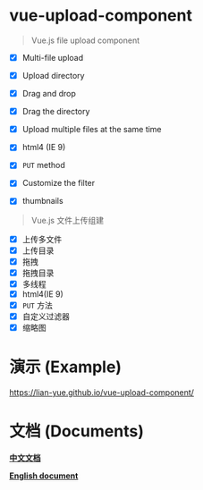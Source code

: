 # vue-upload-component

> Vue.js file upload component
  - [x] Multi-file upload
  - [x] Upload directory
  - [x] Drag and drop
  - [x] Drag the directory
  - [x] Upload multiple files at the same time
  - [x] html4 (IE 9)
  - [x] `PUT` method
  - [x] Customize the filter
  - [x] thumbnails


> Vue.js 文件上传组建
  - [x] 上传多文件
  - [x] 上传目录
  - [x] 拖拽
  - [x] 拖拽目录
  - [x] 多线程
  - [x] html4(IE 9)
  - [x] `PUT` 方法
  - [x] 自定义过滤器
  - [x] 缩略图

# 演示 (Example)

https://lian-yue.github.io/vue-upload-component/


# 文档 (Documents)

**[中文文档](https://github.com/lian-yue/vue-upload-component/tree/2.0/docs/zh-cn/README.md)**  

**[English document](https://github.com/lian-yue/vue-upload-component/tree/2.0/docs/en/README.md)**
